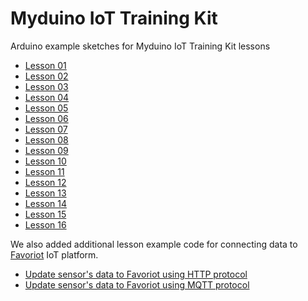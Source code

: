 # Myduino IoT Training Kit

Arduino example sketches for Myduino IoT Training Kit lessons

* [Lesson 01](https://github.com/myinvent/Myduino-IoT-Training-Kit/tree/main/Lesson_01)
* [Lesson 02](https://github.com/myinvent/Myduino-IoT-Training-Kit/tree/main/Lesson_02)
* [Lesson 03](https://github.com/myinvent/Myduino-IoT-Training-Kit/tree/main/Lesson_03)
* [Lesson 04](https://github.com/myinvent/Myduino-IoT-Training-Kit/tree/main/Lesson_04)
* [Lesson 05](https://github.com/myinvent/Myduino-IoT-Training-Kit/tree/main/Lesson_05)
* [Lesson 06](https://github.com/myinvent/Myduino-IoT-Training-Kit/tree/main/Lesson_06)
* [Lesson 07](https://github.com/myinvent/Myduino-IoT-Training-Kit/tree/main/Lesson_07)
* [Lesson 08](https://github.com/myinvent/Myduino-IoT-Training-Kit/tree/main/Lesson_08)
* [Lesson 09](https://github.com/myinvent/Myduino-IoT-Training-Kit/tree/main/Lesson_09)
* [Lesson 10](https://github.com/myinvent/Myduino-IoT-Training-Kit/tree/main/Lesson_10)
* [Lesson 11](https://github.com/myinvent/Myduino-IoT-Training-Kit/tree/main/Lesson_11)
* [Lesson 12](https://github.com/myinvent/Myduino-IoT-Training-Kit/tree/main/Lesson_12)
* [Lesson 13](https://github.com/myinvent/Myduino-IoT-Training-Kit/tree/main/Lesson_13)
* [Lesson 14](https://github.com/myinvent/Myduino-IoT-Training-Kit/tree/main/Lesson_14)
* [Lesson 15](https://github.com/myinvent/Myduino-IoT-Training-Kit/tree/main/Lesson_15)
* [Lesson 16](https://github.com/myinvent/Myduino-IoT-Training-Kit/tree/main/Lesson_16)

We also added additional lesson example code for connecting data to [Favoriot](https://platform.favoriot.com/) IoT platform.

* [Update sensor's data to Favoriot using HTTP protocol](https://github.com/myinvent/Myduino-IoT-Training-Kit/tree/main/Update_Sensor_Data_to_Favoriot_using_HTTP/Update_Sensor_Data_to_Favoriot_using_HTTP.ino)
* [Update sensor's data to Favoriot using MQTT protocol](https://github.com/myinvent/Myduino-IoT-Training-Kit/tree/main/Update_Sensor_Data_to_Favoriot_using_MQTT/Update_Sensor_Data_to_Favoriot_using_MQTT.ino)